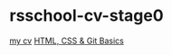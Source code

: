# rsschool-cv-stage0

[my cv](https://github.com/uvde/rsschool-cv-stage0/blob/gh-pages/cv.md)
[HTML, CSS & Git Basics](https://github.com/uvde/rsschool-cv-stage0)